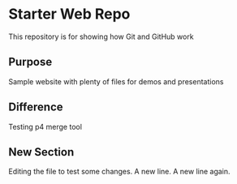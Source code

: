 # Starter Web Repo

This repository is for showing how Git and GitHub work

## Purpose

Sample website with plenty of files for demos and presentations

## Difference
Testing p4 merge tool

## New Section
Editing the file to test some changes. 
A new line.
A new line again.